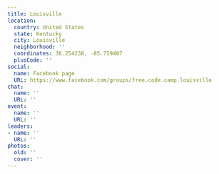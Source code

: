 ```yaml
---
title: Louisville
location:
  country: United States
  state: Kentucky
  city: Louisville
  neighborhood: ''
  coordinates: 38.254238, -85.759407
  plusCode: ''
social:
  name: Facebook page
  URL: https://www.facebook.com/groups/free.code.camp.louisville
chat:
  name: ''
  URL: ''
event:
  name: ''
  URL: ''
leaders:
- name: ''
  URL: ''
photos:
  old: ''
  cover: ''
---
```


